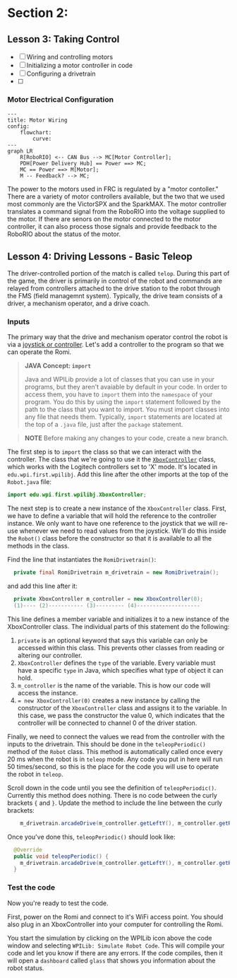 # Section 2: 

## Lesson 3: Taking Control
- [ ] Wiring and controlling motors
- [ ] Initializing a motor controller in code
- [ ] Configuring a drivetrain
- [ ] 

### Motor Electrical Configuration

``` mermaid
---
title: Motor Wiring
config:
    flowchart:
        curve:
---
graph LR
    R[RoboRIO] <-- CAN Bus --> MC[Motor Controller];
    PDH[Power Delivery Hub] == Power ==> MC;
    MC == Power ==> M[Motor];
    M -- Feedback? --> MC;
```

The power to the motors used in FRC is regulated by a "motor contoller." There are a variety of motor controllers available, but the two that we used most commonly are the VictorSPX and the SparkMAX. The motor controller translates a command signal from the RoboRIO into the voltage supplied to the motor. If there are senors on the motor connected to the motor controller, it can also process those signals and provide feedback to the RoboRIO about the status of the motor.







## Lesson 4: Driving Lessons - Basic Teleop
The driver-controlled portion of the match is called `telop`. During this part of the game, the driver is primarily in control of the robot and commands are relayed from controllers attached to the drive station to the robot through the FMS (field managemnt system). Typically, the drive team consists of a driver, a mechanism operator, and a drive coach. 

### Inputs
The primary way that the drive and mechanism operator control the robot is via a [joystick or controller](https://docs.wpilib.org/en/stable/docs/software/basic-programming/joystick.html). Let's add a controller to the program so that we can operate the Romi.

> **JAVA Concept: `import`**
>
> Java and WPILib provide a lot of classes that you can use in your programs, but they aren't avaiable by default in your code. In order to access them, you have to `import` them into the `namespace` of your program. You do this by using the `import` statement followed by the path to the class that you want to import. You must import classes into any file that needs them. Typically, `import` statements are located at the top of a `.java` file, just after the `package` statement. 

> **NOTE**
> Before making any changes to your code, create a new branch.

The first step is to `import` the class so that we can interact with the controller. The class that we're going to use it the [`XboxController`](https://github.wpilib.org/allwpilib/docs/release/java/edu/wpi/first/wpilibj/XboxController.html) class, which works with the Logitech controllers set to 'X' mode. It's located in `edu.wpi.first.wpilibj`. Add this line after the other imports at the top of the `Robot.java` file:

``` java
import edu.wpi.first.wpilibj.XboxController;
```
The next step is to create a new instance of the `XboxController` class. First, we have to define a variable that will hold the reference to the controller instance. We only want to have one reference to the joystick that we will re-use whenever we need to read values from the joystick. We'll do this inside the `Robot()` class before the constructor so that it is available to all the methods in the class. 

Find the line that instantiates the `RomiDrivetrain()`:
``` java
  private final RomiDrivetrain m_drivetrain = new RomiDrivetrain();
```
and add this line after it:
``` java
  private XboxController m_controller = new XboxController(0);
  (1)---- (2)----------- (3)--------- (4)--------------------
```
This line defines a member variable and initializes it to a new instance of the XboxController class. The individual parts of this statement do the following:
1. `private` is an optional keyword that says this variable can only be accessed within this class. This prevents other classes from reading or altering our controller.
2. `XboxController` defines the `type` of the variable. Every variable must have a specific `type` in Java, which specifies what type of object it can hold.
3. `m_controller` is the name of the variable. This is how our code will access the instance.
4. `= new XboxController(0)` creates a new instance by calling the constructor of the `XboxController` class and assigns it to the variable. In this case, we pass the constructor the value 0, which indicates that the controller will be connected to channel 0 of the driver station.

Finally, we need to connect the values we read from the controller with the inputs to the drivetrain. This should be done in the `teleopPeriodic()` method of the `Robot` class. This method is automatically called once every 20 ms when the robot is in `teleop` mode. Any code you put in here will run 50 times/second, so this is the place for the code you will use to operate the robot in `teleop`. 

Scroll down in the code until you see the definition of `teleopPeriodic()`. Currently this method does nothing. There is no code between the curly brackets `{` and `}`. Update the method to include the line between the curly brackets:

```java
    m_drivetrain.arcadeDrive(m_controller.getLeftY(), m_controller.getRightX());
```
Once you've done this, `teleopPeriodic()` should look like:

``` java
  @Override
  public void teleopPeriodic() {
    m_drivetrain.arcadeDrive(m_controller.getLeftY(), m_controller.getRightX());
  }
```
### Test the code
Now you're ready to test the code. 

First, power on the Romi and connect to it's WiFi access point. You should also plug in an XboxController into your computer for controlling the Romi.

You start the simulation by clicking on the WPILib icon above the code window and selecting `WPILib: Simulate Robot Code`. This will compile your code and let you know if there are any errors. If the code compiles, then it will open a `dashboard` called `glass` that shows you information about the robot status.
